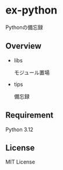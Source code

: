# ex-python
Pythonの備忘録

## Overview
- libs

    モジュール置場

- tips

    備忘録

## Requirement
Python 3.12

## License
MIT License
